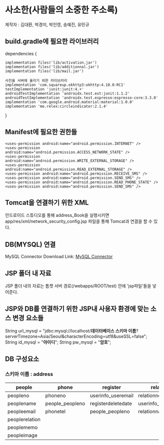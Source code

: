 # 사소한(사람들의 소중한 주소록)
제작자 : 김대환, 박경미, 박인영, 송예진, 유민규


## build.gradle에 필요한 라이브러리

dependencies {

    implementation files('lib/activation.jar')
    implementation files('lib/additionnal.jar')
    implementation files('lib/mail.jar')
    
    사진을 서버에 올리기 위한 라이브러리
    implementation 'com.squareup.okhttp3:okhttp:4.10.0-RC1'
    testImplementation 'junit:junit:4.+'
    androidTestImplementation 'androidx.test.ext:junit:1.1.2'
    androidTestImplementation 'androidx.test.espresso:espresso-core:3.3.0'
    implementation 'com.google.android.material:material:1.0.0'
    implementation 'me.relex:circleindicator:2.1.4'
    
}




## Manifest에 필요한 권한들

    <uses-permission android:name="android.permission.INTERNET" />
    <uses-permission android:name="android.permission.ACCESS_NETWORK_STATE" />
    <uses-permission android:name="android.permission.WRITE_EXTERNAL_STORAGE" />
    <uses-permission android:name="android.permission.READ_EXTERNAL_STORAGE" />
    <uses-permission android:name="android.permission.RECEIVE_SMS" />
    <uses-permission android:name="android.permission.SEND_SMS" />
    <uses-permission android:name="android.permission.READ_PHONE_STATE" />
    <uses-permission android:name="android.permission.SEND_SMS" />
 



## Tomcat을 연결하기 위한 XML

안드로이드 스튜디오를 통해 address_Book을 실행시키면 app/res/xml/network_security_config.jsp 파일을 통해 Tomcat과 연결을 할 수 있다.




## DB(MYSQL) 연결

MySQL Connector Download Link: [MySQL Connector][Connector]

[Connector]: https://dev.mysql.com/downloads/connector/j/8.0.html




## JSP 폴더 내 자료

JSP 폴더 내의 자료는 톰켓 서버 경로(/webapps/ROOT/test) 안에 'jsp파일'들을 넣어준다.




## JSP와 DB를 연결하기 위한 JSP내 사용자 환경에 맞는 소스 변경 요소들

String url_mysql = "jdbc:mysql://localhost/__데이터베이스 스키마 이름__?serverTimezone=Asia/Seoul&characterEncoding=utf8&useSSL=false";
String id_mysql = "**아이디**";
String pw_mysql = "**암호**";



## DB 구성요소
### 스키마 이름 : address
|people|phone|register|relation|statuspeople|userinfo|
|------|------|------|------|------|------|
|peopleno|phoneno|userinfo_useremail|relationno|people_peopleno|useremail|
|peoplename|people_peopleno|registerdeletedate|userinfo_useremail|userinfo_useremail|username|
|peopleemail|phonetel|people_peopleno|relationname|peopleemg|userpw|
|peoplerelation||||peoplefavorite|userphone|
|peoplememo|||||userdeletedate|
|peopleimage|||||userimage|
